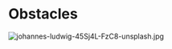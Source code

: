 # Obstacles

![johannes-ludwig-45Sj4L-FzC8-unsplash.jpg](https://static.wixstatic.com/media/e7eb17_6cc1126b6bd845a7888f78e25fedb0c8~mv2_d_2832_4240_s_4_2.jpg/v1/fill/w_652,h_954,al_c,q_85,usm_0.66_1.00_0.01,enc_auto/johannes-ludwig-45Sj4L-FzC8-unsplash.jpg)

